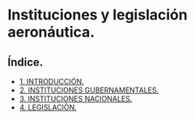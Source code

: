 
# Instituciones y legislación aeronáutica.

## Índice.

- [1. INTRODUCCIÓN.](./01-1-0-INTRODUCCION.md)
- [2. INSTITUCIONES GUBERNAMENTALES.](./01-2-0-INSTITUCIONES-GURBENAMENTALES-INDICE.md)
- [3. INSTITUCIONES NACIONALES.](./01-3-0-INSTITUCIONES-NACIONALES-INDICE.md)
- [4. LEGISLACIÓN.](./01-4-0-LEGISLACION-INDICE.md)

